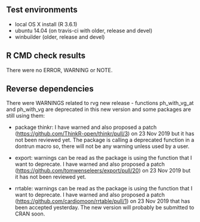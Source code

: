 ## Test environments

- local OS X install (R 3.6.1)
- ubuntu 14.04 (on travis-ci with older, release and devel) 
- winbuilder (older, release and devel)

## R CMD check results

There were no ERROR, WARNING or NOTE.

## Reverse dependencies

There were WARNINGS related to rvg new release - functions ph_with_vg_at and ph_with_vg 
are deprecated in this new version and some packages are still using them:

* package thinkr: I have warned and also proposed a patch (https://github.com/ThinkR-open/thinkr/pull/3) 
on 23 Nov 2019 but it has not been reviewed yet. The package is calling a deprecated function 
in a dontrun macro so, there will not be any warning unless used by a user.

* export: warnings can be read as the package is using the function that I want to deprecate. 
I have warned and also proposed a patch (https://github.com/tomwenseleers/export/pull/20) 
on 23 Nov 2019 but it has not been reviewed yet.

* rrtable: warnings can be read as the package is using the function that I want to deprecate. 
I have warned and also proposed a patch (https://github.com/cardiomoon/rrtable/pull/1) 
on 23 Nov 2019 that has been accepted yesterday. The new version will probably be submitted to CRAN 
soon.

